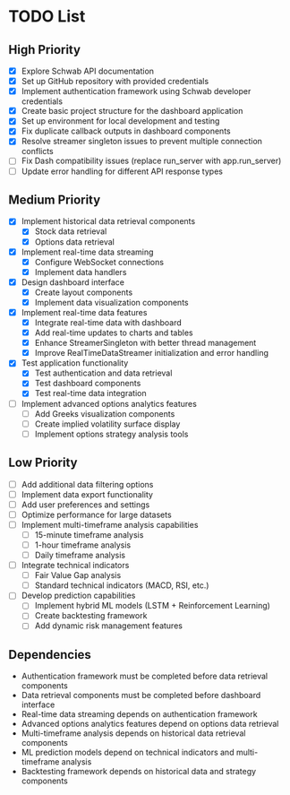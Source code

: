 # TODO List

## High Priority
- [x] Explore Schwab API documentation
- [x] Set up GitHub repository with provided credentials
- [x] Implement authentication framework using Schwab developer credentials
- [x] Create basic project structure for the dashboard application
- [x] Set up environment for local development and testing
- [x] Fix duplicate callback outputs in dashboard components
- [x] Resolve streamer singleton issues to prevent multiple connection conflicts
- [ ] Fix Dash compatibility issues (replace run_server with app.run_server)
- [ ] Update error handling for different API response types

## Medium Priority
- [x] Implement historical data retrieval components
  - [x] Stock data retrieval
  - [x] Options data retrieval
- [x] Implement real-time data streaming
  - [x] Configure WebSocket connections
  - [x] Implement data handlers
- [x] Design dashboard interface
  - [x] Create layout components
  - [x] Implement data visualization components
- [x] Implement real-time data features
  - [x] Integrate real-time data with dashboard
  - [x] Add real-time updates to charts and tables
  - [x] Enhance StreamerSingleton with better thread management
  - [x] Improve RealTimeDataStreamer initialization and error handling
- [x] Test application functionality
  - [x] Test authentication and data retrieval
  - [x] Test dashboard components
  - [x] Test real-time data integration
- [ ] Implement advanced options analytics features
  - [ ] Add Greeks visualization components
  - [ ] Create implied volatility surface display
  - [ ] Implement options strategy analysis tools

## Low Priority
- [ ] Add additional data filtering options
- [ ] Implement data export functionality
- [ ] Add user preferences and settings
- [ ] Optimize performance for large datasets
- [ ] Implement multi-timeframe analysis capabilities
  - [ ] 15-minute timeframe analysis
  - [ ] 1-hour timeframe analysis
  - [ ] Daily timeframe analysis
- [ ] Integrate technical indicators
  - [ ] Fair Value Gap analysis
  - [ ] Standard technical indicators (MACD, RSI, etc.)
- [ ] Develop prediction capabilities
  - [ ] Implement hybrid ML models (LSTM + Reinforcement Learning)
  - [ ] Create backtesting framework
  - [ ] Add dynamic risk management features

## Dependencies
- Authentication framework must be completed before data retrieval components
- Data retrieval components must be completed before dashboard interface
- Real-time data streaming depends on authentication framework
- Advanced options analytics features depend on options data retrieval
- Multi-timeframe analysis depends on historical data retrieval components
- ML prediction models depend on technical indicators and multi-timeframe analysis
- Backtesting framework depends on historical data and strategy components

